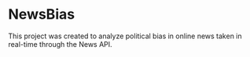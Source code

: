 # NewsBias
This project was created to analyze political bias in online news taken in real-time through the News API.  
